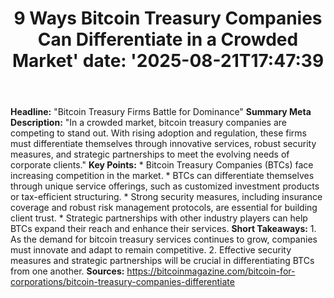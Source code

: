 ﻿---
title: "9 Ways Bitcoin Treasury Companies Can Differentiate in a Crowded Market'
date: '2025-08-21T17:47:39"
category: "Markets"
summary: ""
slug: "9 ways bitcoin treasury companies can differentiate in a cro"
source_urls:
  - "https://bitcoinmagazine.com/bitcoin-for-corporations/bitcoin-treasury-companies-differentiate"
seo:
  title: "9 Ways Bitcoin Treasury Companies Can Differentiate in a Crowded Market | Hash n Hedge'
  description: '"
  keywords: ["news", "markets", "brief"]
---
**Headline:** "Bitcoin Treasury Firms Battle for Dominance"  **Summary Meta Description:** "In a crowded market, bitcoin treasury companies are competing to stand out. With rising adoption and regulation, these firms must differentiate themselves through innovative services, robust security measures, and strategic partnerships to meet the evolving needs of corporate clients."  **Key Points:**  * Bitcoin Treasury Companies (BTCs) face increasing competition in the market. * BTCs can differentiate themselves through unique service offerings, such as customized investment products or tax-efficient structuring. * Strong security measures, including insurance coverage and robust risk management protocols, are essential for building client trust. * Strategic partnerships with other industry players can help BTCs expand their reach and enhance their services.  **Short Takeaways:**  1. As the demand for bitcoin treasury services continues to grow, companies must innovate and adapt to remain competitive. 2. Effective security measures and strategic partnerships will be crucial in differentiating BTCs from one another.  **Sources:**  https://bitcoinmagazine.com/bitcoin-for-corporations/bitcoin-treasury-companies-differentiate 
